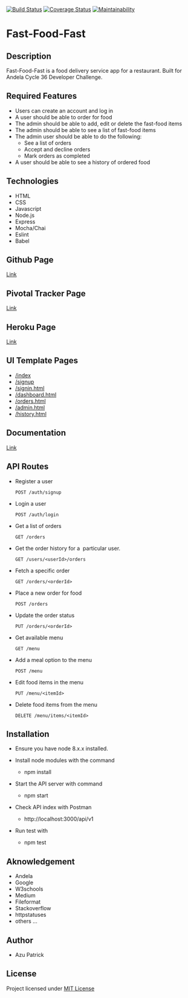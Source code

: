 [![Build Status](https://travis-ci.org/azupatrick0/Fast-Food-Fast.svg?branch=develop)](https://travis-ci.org/azupatrick0/Fast-Food-Fast)
[![Coverage Status](https://coveralls.io/repos/github/azupatrick0/Fast-Food-Fast/badge.svg?branch=develop)](https://coveralls.io/github/azupatrick0/Fast-Food-Fast?branch=develop)
[![Maintainability](https://api.codeclimate.com/v1/badges/43858cf4c54536e521f4/maintainability)](https://codeclimate.com/github/azupatrick0/Fast-Food-Fast/maintainability)
# Fast-Food-Fast
## Description
Fast-Food-Fast is a food delivery service app for a restaurant. Built for Andela Cycle 36 Developer Challenge.
## Required Features 
  * Users can create an account and log in 
  * A user should be able to order for food 
  * The admin should be able to add, edit or delete the fast-food items 
  * The admin should be able to see a list of fast-food items  
  * The admin user should be able to do the following:  
      * See a list of orders  
      * Accept and decline orders  
      * Mark orders as completed  
  * A user should be able to see a history of ordered food
## Technologies
  * HTML
  * CSS
  * Javascript
  * Node.js
  * Express
  * Mocha/Chai
  * Eslint
  * Babel
## Github Page
[Link](https://azupatrick0.github.io/Fast-Food-Fast/UI/index.html)
## Pivotal Tracker Page
[Link](https://www.pivotaltracker.com/n/projects/2193822)
## Heroku Page
[Link](https://fast-food-fast.herokuapp.com/api/v1)
## UI Template Pages
  * [/index](https://azupatrick0.github.io/Fast-Food-Fast/UI/index.html)   
  * [/signup](https://azupatrick0.github.io/Fast-Food-Fast/UI/signup.html)  
  * [/signin.html](https://azupatrick0.github.io/Fast-Food-Fast/UI/signin.html) 
  * [/dashboard.html](https://azupatrick0.github.io/Fast-Food-Fast/UI/dashboard.html) 
  * [/orders.html](https://azupatrick0.github.io/Fast-Food-Fast/UI/orders.html)  
  * [/admin.html](https://azupatrick0.github.io/Fast-Food-Fast/UI/admin.html)  
  * [/history.html](https://azupatrick0.github.io/Fast-Food-Fast/UI/history.html) 
## Documentation
[Link](https://fastfoodfast10.docs.apiary.io)
## API Routes
* Register a user

    ``` 
    POST /auth/signup
    ```
* Login a user

    ``` 
    POST /auth/login 
    ```
* Get a list of orders

    ``` 
    GET /orders 
    ```
* Get the order history for a  particular user. 

    ``` 
    GET /users/<userId>/orders
    ``` 
* Fetch a specific order

    ``` 
    GET /orders/<orderId>  
    ```
 
* Place a new order for food

    ``` 
    POST /orders  
    ```
    
* Update the order status

    ``` 
    PUT /orders/<orderId>   
    ```

* Get available menu

    ``` 
    GET /menu
    ```
    
* Add a meal option to the menu

    ``` 
    POST /menu
    ```
    
* Edit food items in the menu

    ``` 
    PUT /menu/<itemId>
    ```
    
* Delete food items from the menu

    ``` 
    DELETE /menu/items/<itemId>
    ```
    
## Installation
 * Ensure you have node 8.x.x installed.
 
 * Install node modules with the command
 
   * npm install
   
 * Start the API server with command
 
   * npm start
   
 * Check API index with Postman
 
   * http://localhost:3000/api/v1
   
 * Run test with
 
   * npm test
   
## Aknowledgement
 * Andela
 * Google
 * W3schools
 * Medium
 * Fileformat
 * Stackoverflow
 * httpstatuses
 * others ...
 ## Author
 * Azu Patrick
 ## License
 Project licensed under [MIT License](https://opensource.org/licenses/MIT)

